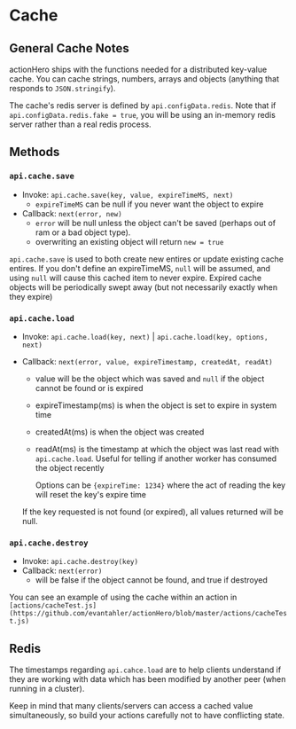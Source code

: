# Cache

## General Cache Notes

actionHero ships with the functions needed for a distributed key-value cache.  You can cache strings, numbers, arrays and objects (anything that responds to `JSON.stringify`).  

The cache's redis server is defined by `api.configData.redis`.  Note that if `api.configData.redis.fake = true`, you will be using an in-memory redis server rather than a real redis process.

## Methods

### `api.cache.save`

* Invoke: `api.cache.save(key, value, expireTimeMS, next)`
	* `expireTimeMS` can be null if you never want the object to expire 
* Callback: `next(error, new)`
	* `error` will be null unless the object can't be saved (perhaps out of ram or a bad object type).
	* overwriting an existing object will return `new = true`
	
`api.cache.save` is used to both create new entires or update existing cache entires.  If you don't define an expireTimeMS, `null` will be assumed, and using `null` will cause this cached item to never expire.  Expired cache objects will be periodically swept away (but not necessarily exactly when they expire)

### `api.cache.load`

* Invoke: `api.cache.load(key, next)` | `api.cache.load(key, options, next)`
* Callback: `next(error, value, expireTimestamp, createdAt, readAt)`
	* value will be the object which was saved and `null` if the object cannot be found or is expired
	* expireTimestamp(ms) is when the object is set to expire in system time
	* createdAt(ms) is when the object was created
	* readAt(ms) is the timestamp at which the object was last read with `api.cache.load`.  Useful for telling if another worker has consumed the object recently

        Options can be `{expireTime: 1234}` where the act of reading the key will reset the key's expire time
	
	If the key requested is not found (or expired), all values returned will be null.

### `api.cache.destroy`

* Invoke: `api.cache.destroy(key)`
* Callback: `next(error)`
	* will be false if the object cannot be found, and true if destroyed
	
You can see an example of using the cache within an action in `[actions/cacheTest.js](https://github.com/evantahler/actionHero/blob/master/actions/cacheTest.js)`

## Redis

The timestamps regarding `api.cahce.load` are to help clients understand if they are working with data which has been modified by another peer (when running in a cluster).

Keep in mind that many clients/servers can access a cached value simultaneously, so build your actions carefully not to have conflicting state.